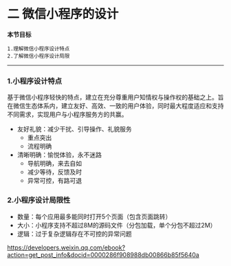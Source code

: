 # 二 微信小程序的设计

**本节目标**

```
1.理解微信小程序设计特点
2.了解微信小程序设计局限
```

---

### 1.小程序设计特点

​		基于微信小程序轻快的特点，建立在充分尊重用户知情权与操作权的基础之上。旨在微信生态体系内，建立友好、高效、一致的用户体验，同时最大程度适应和支持不同需求，实现用户与小程序服务方的共赢。

- 友好礼貌：减少干扰、引导操作、礼貌服务
  - 重点突出
  - 流程明确
- 清晰明确：愉悦体验，永不迷路
  - 导航明确，来去自如
  - 减少等待，反馈及时
  - 异常可控，有路可退


### 2.小程序设计局限性

- 数量：每个应用最多能同时打开5个页面（包含页面跳转）
- 大小：小程序支持不超过8M的源码文件（分包加载，单个分包不超过2M）
- 逻辑：过于复杂逻辑存在不可控的异常问题

 https://developers.weixin.qq.com/ebook?action=get_post_info&docid=0000286f908988db00866b85f5640a 